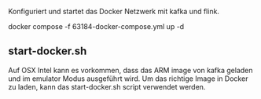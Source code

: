 Konfiguriert und startet das Docker Netzwerk mit kafka und flink.

docker compose -f 63184-docker-compose.yml up -d

## start-docker.sh
Auf OSX Intel kann es vorkommen, dass das ARM image von kafka geladen und im emulator Modus ausgeführt wird.
Um das richtige Image in Docker zu laden, kann das start-docker.sh script verwendet werden.
